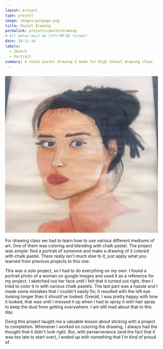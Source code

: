 ```yaml
---
layout: project
type: project
image: images/gongaga.png
title: Pastel Drawing
permalink: projects/pasteldrawing
# All dates must be YYYY-MM-DD format!
date: 19-11-14
labels:
  - Sketch
  - Portrait
summary: A chalk pastel drawing I made for High School drawing class
---
```


<img class="ui medium right floated rounded image" src="../images/drawing.jpg">

For drawing class we had to learn how to use various different mediums of art. One of them was coloring and blending with chalk pastel. The project was simple: find a portrait of someone and make a drawing of it colored with chalk pastel. There really isn't much else to it, just apply what you learned from previous projects to this one.

This was a solo project, so I had to do everything on my own. I found a portrait photo of a woman on google images and used it as a reference for my project. I sketched out her face until I felt that it turned out right, then I tried to color it in with various chalk pastels. The last part was a hassle and I made some mistakes that I couldn't easily fix; it resulted with the left eye looking longer than it should've looked. Overall, I was pretty happy with how it looked; that was until I messed it up when I had to spray it with hair spray to keep the dust from getting everywhere. I am still mad about that to this day.

Doing this project taught me a valuable lesson about sticking with a project to completion. Whenever I worked on coloring the drawing, I always had the thought that it didn't look right. But, with perserverance (and the fact that it was too late to start over), I ended up with something that I'm kind of proud of.
